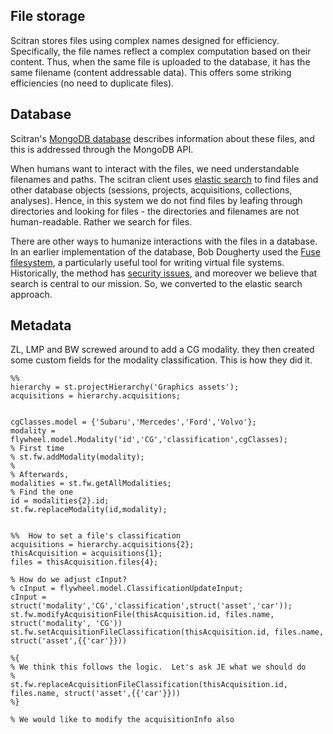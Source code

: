 ## File storage
Scitran stores files using complex names designed for efficiency. Specifically, the file names reflect a complex computation based on their content.  Thus, when the same file is uploaded to the database, it has the same filename (content addressable data). This offers some striking efficiencies (no need to duplicate files).

## Database
Scitran's [MongoDB database](https://www.mongodb.org/) describes information about these files, and this is addressed through the MongoDB API.  

When humans want to interact with the files, we need understandable filenames and paths.  The scitran client uses [elastic search](http://joelabrahamsson.com/elasticsearch-101/) to find files and other database objects (sessions, projects, acquisitions, collections, analyses).  Hence, in this system we do not find files by leafing through directories and looking for files - the directories and filenames are not human-readable.  Rather we search for files.

There are other ways to humanize interactions with the files in a database. In an earlier implementation of the database, Bob Dougherty used the [Fuse filesystem](https://en.wikipedia.org/wiki/Filesystem_in_Userspace), a particularly useful tool for writing virtual file systems.  Historically, the method has [security issues](https://github.com/libfuse/libfuse/issues/15), and moreover we believe that search is central to our mission.  So, we converted to the elastic search approach.

## Metadata
ZL, LMP and BW screwed around to add a CG modality. 
they then created some custom fields for the modality classification.
This is how they did it.
```
%%
hierarchy = st.projectHierarchy('Graphics assets');
acquisitions = hierarchy.acquisitions;


cgClasses.model = {'Subaru','Mercedes','Ford','Volvo'};
modality = flywheel.model.Modality('id','CG','classification',cgClasses);
% First time
% st.fw.addModality(modality);
%
% Afterwards,
modalities = st.fw.getAllModalities;
% Find the one
id = modalities{2}.id;
st.fw.replaceModality(id,modality);


%%  How to set a file's classification
acquisitions = hierarchy.acquisitions{2};
thisAcquisition = acquisitions{1};
files = thisAcquisition.files{4};

% How do we adjust cInput?
% cInput = flywheel.model.ClassificationUpdateInput;
cInput = struct('modality','CG','classification',struct('asset','car'));
st.fw.modifyAcquisitionFile(thisAcquisition.id, files.name, struct('modality', 'CG'))
st.fw.setAcquisitionFileClassification(thisAcquisition.id, files.name, struct('asset',{{'car'}}))

%{
% We think this follows the logic.  Let's ask JE what we should do
%
st.fw.replaceAcquisitionFileClassification(thisAcquisition.id, files.name, struct('asset',{{'car'}}))
%}

% We would like to modify the acquisitionInfo also

```

